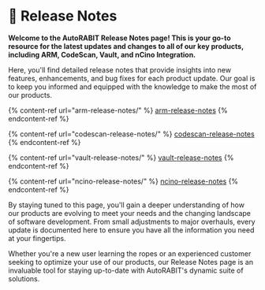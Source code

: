 # 🔁 Release Notes

**Welcome to the AutoRABIT Release Notes page! This is your go-to resource for the latest updates and changes to all of our key products, including ARM, CodeScan, Vault, and nCino Integration.**

Here, you'll find detailed release notes that provide insights into new features, enhancements, and bug fixes for each product update. Our goal is to keep you informed and equipped with the knowledge to make the most of our products.

{% content-ref url="arm-release-notes/" %}
[arm-release-notes](arm-release-notes/)
{% endcontent-ref %}

{% content-ref url="codescan-release-notes/" %}
[codescan-release-notes](codescan-release-notes/)
{% endcontent-ref %}

{% content-ref url="vault-release-notes/" %}
[vault-release-notes](vault-release-notes/)
{% endcontent-ref %}

{% content-ref url="ncino-release-notes/" %}
[ncino-release-notes](ncino-release-notes/)
{% endcontent-ref %}

By staying tuned to this page, you'll gain a deeper understanding of how our products are evolving to meet your needs and the changing landscape of software development. From small adjustments to major overhauls, every update is documented here to ensure you have all the information you need at your fingertips.

Whether you're a new user learning the ropes or an experienced customer seeking to optimize your use of our products, our Release Notes page is an invaluable tool for staying up-to-date with AutoRABIT's dynamic suite of solutions.

